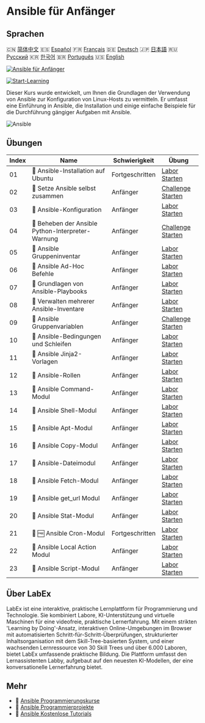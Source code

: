 # Ansible für Anfänger

## Sprachen

🇨🇳 [简体中文](README_zh.md) 🇪🇸 [Español](README_es.md) 🇫🇷 [Français](README_fr.md) 🇩🇪 [Deutsch](README_de.md) 🇯🇵 [日本語](README_ja.md) 🇷🇺 [Русский](README_ru.md) 🇰🇷 [한국어](README_ko.md) 🇧🇷 [Português](README_pt.md) 🇺🇸 [English](README.md) 

[![Ansible für Anfänger](https://cover-creator.labex.io/ansible-for-beginners.png?lang=de)](https://labex.io/de/courses/ansible-for-beginners)

[![Start-Learning](https://img.shields.io/badge/Start-Learning-whitesmoke?style=for-the-badge)](https://labex.io/de/courses/ansible-for-beginners)

Dieser Kurs wurde entwickelt, um Ihnen die Grundlagen der Verwendung von Ansible zur Konfiguration von Linux-Hosts zu vermitteln. Er umfasst eine Einführung in Ansible, die Installation und einige einfache Beispiele für die Durchführung gängiger Aufgaben mit Ansible.

![Ansible](https://img.shields.io/badge/Ansible-whitesmoke?style=for-the-badge&logo=ansible)


## Übungen

|   Index | Name                                               | Schwierigkeit   | Übung                                                                                                                                     |
|---------|----------------------------------------------------|-----------------|-------------------------------------------------------------------------------------------------------------------------------------------|
|      01 | 📖  Ansible-Installation auf Ubuntu                | Fortgeschritten | <a target='_blank' href='https://labex.io/de/tutorials/ansible-ansible-installation-on-ubuntu-67172'>Labor Starten</a>                    |
|      02 | 🎯  Setze Ansible selbst zusammen                  | Anfänger        | <a target='_blank' href='https://labex.io/de/tutorials/ansible-setup-ansible-by-yourself-390383'>Challenge Starten</a>                    |
|      03 | 📖  Ansible-Konfiguration                          | Anfänger        | <a target='_blank' href='https://labex.io/de/tutorials/ansible-ansible-configuration-390437'>Labor Starten</a>                            |
|      04 | 🎯  Beheben der Ansible Python-Interpreter-Warnung | Anfänger        | <a target='_blank' href='https://labex.io/de/tutorials/ansible-resolving-ansible-python-interpreter-warning-390490'>Challenge Starten</a> |
|      05 | 📖  Ansible Gruppeninventar                        | Anfänger        | <a target='_blank' href='https://labex.io/de/tutorials/ansible-ansible-groups-inventory-290160'>Labor Starten</a>                         |
|      06 | 📖  Ansible Ad-Hoc Befehle                         | Anfänger        | <a target='_blank' href='https://labex.io/de/tutorials/ansible-ansible-ad-hoc-commands-390441'>Labor Starten</a>                          |
|      07 | 📖  Grundlagen von Ansible-Playbooks               | Anfänger        | <a target='_blank' href='https://labex.io/de/tutorials/ansible-ansible-playbook-basics-390426'>Labor Starten</a>                          |
|      08 | 📖  Verwalten mehrerer Ansible-Inventare           | Anfänger        | <a target='_blank' href='https://labex.io/de/tutorials/ansible-manage-multiple-ansible-inventories-290193'>Labor Starten</a>              |
|      09 | 🎯  Ansible Gruppenvariablen                       | Anfänger        | <a target='_blank' href='https://labex.io/de/tutorials/ansible-ansible-group-variables-96690'>Challenge Starten</a>                       |
|      10 | 📖  Ansible-Bedingungen und Schleifen              | Anfänger        | <a target='_blank' href='https://labex.io/de/tutorials/ansible-ansible-conditionals-and-loops-390455'>Labor Starten</a>                   |
|      11 | 📖  Ansible Jinja2-Vorlagen                        | Anfänger        | <a target='_blank' href='https://labex.io/de/tutorials/ansible-ansible-jinja2-templates-390470'>Labor Starten</a>                         |
|      12 | 📖  Ansible-Rollen                                 | Anfänger        | <a target='_blank' href='https://labex.io/de/tutorials/ansible-ansible-roles-390467'>Labor Starten</a>                                    |
|      13 | 📖  Ansible Command-Modul                          | Anfänger        | <a target='_blank' href='https://labex.io/de/tutorials/ansible-ansible-command-module-290161'>Labor Starten</a>                           |
|      14 | 📖  Ansible Shell-Modul                            | Anfänger        | <a target='_blank' href='https://labex.io/de/tutorials/ansible-ansible-shell-module-289409'>Labor Starten</a>                             |
|      15 | 📖  Ansible Apt-Modul                              | Anfänger        | <a target='_blank' href='https://labex.io/de/tutorials/ansible-ansible-apt-module-289651'>Labor Starten</a>                               |
|      16 | 📖  Ansible Copy-Modul                             | Anfänger        | <a target='_blank' href='https://labex.io/de/tutorials/ansible-ansible-copy-module-289653'>Labor Starten</a>                              |
|      17 | 📖  Ansible-Dateimodul                             | Anfänger        | <a target='_blank' href='https://labex.io/de/tutorials/ansible-ansible-file-module-289654'>Labor Starten</a>                              |
|      18 | 📖  Ansible Fetch-Modul                            | Anfänger        | <a target='_blank' href='https://labex.io/de/tutorials/ansible-ansible-fetch-module-290159'>Labor Starten</a>                             |
|      19 | 📖  Ansible get_url Modul                          | Anfänger        | <a target='_blank' href='https://labex.io/de/tutorials/ansible-ansible-get-url-module-290188'>Labor Starten</a>                           |
|      20 | 📖  Ansible Stat-Modul                             | Anfänger        | <a target='_blank' href='https://labex.io/de/tutorials/ansible-ansible-stat-module-290192'>Labor Starten</a>                              |
|      21 | 📖 🆓 Ansible Cron-Modul                           | Fortgeschritten | <a target='_blank' href='https://labex.io/de/tutorials/ansible-ansible-cron-module-290157'>Labor Starten</a>                              |
|      22 | 📖  Ansible Local Action Modul                     | Anfänger        | <a target='_blank' href='https://labex.io/de/tutorials/ansible-ansible-local-action-module-290189'>Labor Starten</a>                      |
|      23 | 📖  Ansible Script-Modul                           | Anfänger        | <a target='_blank' href='https://labex.io/de/tutorials/ansible-ansible-script-module-289411'>Labor Starten</a>                            |

## Über LabEx

LabEx ist eine interaktive, praktische Lernplattform für Programmierung und Technologie. Sie kombiniert Labore, KI-Unterstützung und virtuelle Maschinen für eine videofreie, praktische Lernerfahrung. Mit einem strikten 'Learning by Doing'-Ansatz, interaktiven Online-Umgebungen im Browser mit automatisierten Schritt-für-Schritt-Überprüfungen, strukturierter Inhaltsorganisation mit dem Skill-Tree-basierten System, und einer wachsenden Lernressource von 30 Skill Trees und über 6.000 Laboren, bietet LabEx umfassende praktische Bildung. Die Plattform umfasst den Lernassistenten Labby, aufgebaut auf den neuesten KI-Modellen, der eine konversationelle Lernerfahrung bietet.

## Mehr

- 🔗 [Ansible Programmierungskurse](https://github.com/labex-labs/awesome-programming-courses)
- 🔗 [Ansible Programmierprojekte](https://github.com/labex-labs/awesome-programming-projects)
- 🔗 [Ansible Kostenlose Tutorials](https://github.com/labex-labs/ansible-free-tutorials)

